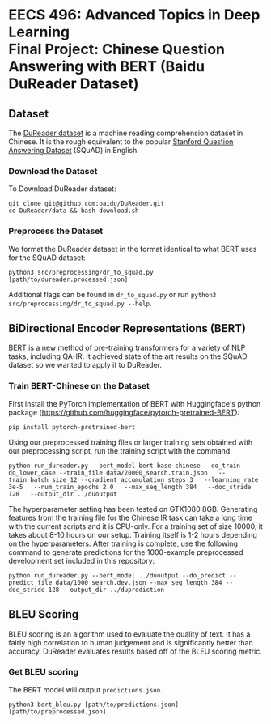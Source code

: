 # EECS 496: Advanced Topics in Deep Learning <br/> Final Project: Chinese Question Answering with BERT (Baidu DuReader Dataset)

## Dataset
The [DuReader dataset](https://github.com/baidu/DuReader) is a machine reading comprehension dataset in Chinese. It is the rough equivalent to the popular [Stanford Question Answering Dataset](https://rajpurkar.github.io/SQuAD-explorer/) (SQuAD) in English. 

### Download the Dataset
To Download DuReader dataset:
```
git clone git@github.com:baidu/DuReader.git
cd DuReader/data && bash download.sh
```

### Preprocess the Dataset
We format the DuReader dataset in the format identical to what BERT uses for the SQuAD dataset:
```
python3 src/preprocessing/dr_to_squad.py [path/to/dureader.processed.json]
```
Additional flags can be found in `dr_to_squad.py` or run `python3 src/preprocessing/dr_to_squad.py --help`.

## BiDirectional Encoder Representations (BERT)

[BERT](https://github.com/google-research/bert) is a new method of pre-training transformers for a variety of NLP tasks, including QA-IR. It achieved state of the art results on the SQuAD dataset so we wanted to apply it to DuReader. 

### Train BERT-Chinese on the Dataset
First install the PyTorch implementation of BERT with Huggingface's python package (https://github.com/huggingface/pytorch-pretrained-BERT):
```
pip install pytorch-pretrained-bert
```
Using our preprocessed training files or larger training sets obtained with our preprocessing script, run the training script with the command:
```
python run_dureader.py --bert_model bert-base-chinese --do_train --do_lower_case --train_file data/20000_search.train.json   --train_batch_size 12 --gradient_accumulation_steps 3   --learning_rate 3e-5   --num_train_epochs 2.0   --max_seq_length 384   --doc_stride 128   --output_dir ../duoutput
```
The hyperparameter setting has been tested on GTX1080 8GB. Generating features from the training file for the Chinese IR task can take a long time with the current scripts and it is CPU-only. For a training set of size 10000, it takes about 8-10 hours on our setup. Training itself is 1-2 hours depending on the hyperparameters.
After training is complete, use the following command to generate predictions for the 1000-example preprocessed development set included in this repository:
```
python run_dureader.py --bert_model ../duoutput --do_predict --predict_file data/1000_search.dev.json --max_seq_length 384 --doc_stride 128 --output_dir ../duprediction
```
## BLEU Scoring

BLEU scoring is an algorithm used to evaluate the quality of text. It has a fairly high correlation to human judgement and is significantly better than accuracy. DuReader evaluates results based off of the BLEU scoring metric.

### Get BLEU scoring

The BERT model will output `predictions.json`. 

```
python3 bert_bleu.py [path/to/predictions.json] [path/to/preprocessed.json]
```
